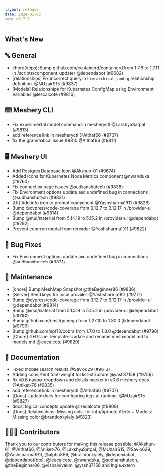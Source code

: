 ```yaml
---
layout: release
date: 2024-01-05
tag: v0.7.7
---
```


## What's New

## 🔤 General

- chore(deps): Bump github.com/containerd/containerd from 1.7.6 to 1.7.11 in /scripts/component_updater @dependabot (#9682)
- [relationships] Fix incorrect query in `hierarchical_config` relationship definition. @MUzairS15 (#9837)
- [Models] Relationships for Kubernetes ConfigMap using Environment Variables @leecalcote (#9816)

## ⌨️ Meshery CLI

- Fix experimental model command in mesheryctl @LakshyaSatpal (#9813)
- add reference link in mesheryctl @Althaf66 (#9707)
- fix the grammatical issue #9810 @Althaf66 (#9811)

## 🖥 Meshery UI

- Add Postgres Database Icon @Akshun-01 (#9674)
- Added icons for Kubernetes Node Metrics component @nwanduka (#9760)
- Fix connection page issues @sudhanshutech (#9838)
- Fix Environment options update and undefined bug in connections @sudhanshutech (#9831)
- [UI] Add info icon to prompt component @Yashsharma1911 (#9826)
- Bump @cypress/code-coverage from 3.12.7 to 3.12.17 in /provider-ui @dependabot (#9814)
- Bump @mui/material from 5.14.19 to 5.15.2 in /provider-ui @dependabot (#9792)
- Prevent common modal from rerender @Yashsharma1911 (#9822)

## 🐛 Bug Fixes

- Fix Environment options update and undefined bug in connections @sudhanshutech (#9831)

## 🧰 Maintenance

- [chore] Bump MeshMap Snapshot @theBeginner86 (#9836)
- [Server] Seed keys for local provider @Yashsharma1911 (#9771)
- Bump @cypress/code-coverage from 3.12.7 to 3.12.17 in /provider-ui @dependabot (#9814)
- Bump @mui/material from 5.14.19 to 5.15.2 in /provider-ui @dependabot (#9792)
- Bump github.com/onsi/gomega from 1.27.10 to 1.30.0 @dependabot (#9799)
- Bump github.com/spf13/cobra from 1.7.0 to 1.8.0 @dependabot (#9798)
- [Chore] GH Issue Template: Update and rename meshmodel.md to models.md @leecalcote (#9820)

## 📖 Documentation

- Fixed mobile search results @Savio629 (#9613)
- Adding consistent font-weight for list-structure @yash37158 (#9759)
- fix v0.6 navbar dropdown and details marker in v0.6 meshery docs @Aniket-76 (#9835)
- add reference link in mesheryctl @Althaf66 (#9707)
- [Docs] Update docs for configuring logs at runtime. @MUzairS15 (#9827)
- docs: logical concepts update @leecalcote (#9808)
- [Docs] Relationships: Missing color for info/tip/note Alerts + Models: Missing color @brandonkylely (#9823)

## 👨🏽‍💻 Contributors

Thank you to our contributors for making this release possible:
@Akshun-01, @Althaf66, @Aniket-76, @LakshyaSatpal, @MUzairS15, @Savio629, @Yashsharma1911, @alphaX86, @brandonkylely, @dependabot, @dependabot[bot], @leecalcote, @nwanduka, @sudhanshutech, @theBeginner86, @vishalvivekm, @yash37158 and Ingle.extern

